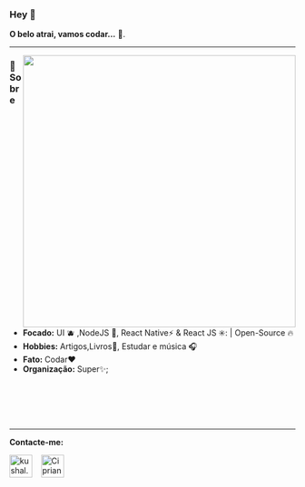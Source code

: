 
### Hey 👋
**O belo atrai, vamos codar...** 🚀.
<hr/>


<img align='right' src="https://user-images.githubusercontent.com/68440141/174432081-ffd75a28-9e82-44ee-809d-e51e53074d9f.gif" width="480">


### :diamond_shape_with_a_dot_inside: Sobre
- **Focado:** UI 🫐  ,NodeJS 🤺,  React Native:zap: &  React JS ✳️: | Open-Source :fire:	
- **Hobbies:** Artigos,Livros:book:, Estudar e música :headphones:
- **Fato:** Codar:heart: 
-  **Organização:** Super✨;
<br/>
<br/>
<br/><br/>

<hr/>


**Contacte-me:**
<p align="left">
<a href="https://www.instagram.com/cipriano_silesio/" target="blank"><img align="center" src="https://cdn.jsdelivr.net/npm/simple-icons@3.0.1/icons/instagram.svg" alt="kushal.bhanot" height="40" width="40" /></a> &nbsp;&nbsp;
   <a href="https://unsplash.com/@silesiocipriano" target="blank"><img align="center" src="https://cdn.jsdelivr.net/npm/simple-icons@3.0.1/icons/unsplash.svg" alt="Cipriano" height="40" width="40" /></a> &nbsp;&nbsp;
</p>

